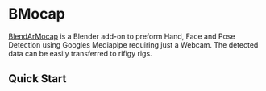 # BMocap

[BlendArMocap](https://github.com/cgtinker/BlendArMocap)
is a Blender add-on to preform Hand, Face and Pose Detection using Googles Mediapipe requiring just a Webcam. The detected data can be easily transferred to rifigy rigs.

## Quick Start
